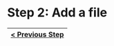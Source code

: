 # Step 2: Add a file


[{]: <helper> (navStep)

| [< Previous Step](step1.md) |
|:----------------------|

[}]: #
